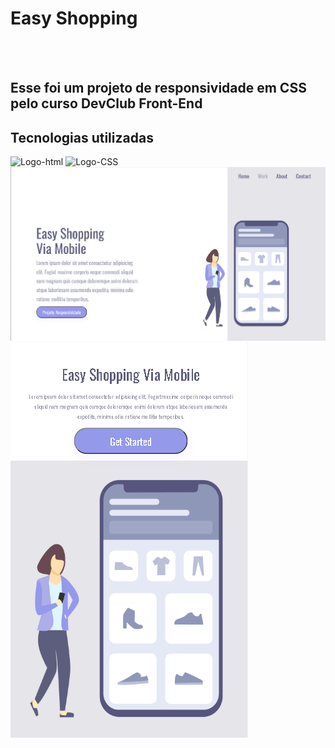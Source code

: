 <h1>Easy Shopping </h1>
<br>
<br>
<h2>Esse foi um projeto de responsividade em CSS pelo curso DevClub  Front-End </h2>
<h2>Tecnologias utilizadas</h2> 
<img src="https://img.shields.io/badge/HTML5-E34F26?style=for-the-badge&logo=html5&logoColor=white" alt="Logo-html"/> 
<img src="https://img.shields.io/badge/CSS3-1572B6?style=for-the-badge&logo=css3&logoColor=white" alt="Logo-CSS"/>


<img src="https://github.com/victoralmeidas/Easy-Shopping/blob/master/img/Desktop.PNG?raw=true"/>
<br>
<img src="https://github.com/victoralmeidas/Easy-Shopping/blob/master/img/mobile.PNG?raw=true" />
